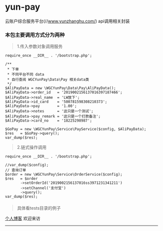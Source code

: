 # yun-pay
云账户综合服务平台(//www.yunzhanghu.com/)  api调用相关封装
### 本包主要调用方式分为两种
>1.传入参数对象调用服务
```
require_once __DIR__ . '/bootstrap.php';

/**
 * 下单
 * 不同平台不同 data
 * 自行查阅 WGCYunPay\Data\Pay 相关data类
 */
$AliPayData = new \WGCYunPay\Data\Pay\AliPayData();
$AliPayData->order_id   = '2019002156137016397187466';
$AliPayData->real_name  = 'LW放下';
$AliPayData->id_card    = '500781598308210373';
$AliPayData->pay        = '1.00';
$AliPayData->notes      = '这只是一个测试';
$AliPayData->pay_remark = '这只是一个打款备注';
$AliPayData->card_no    = '18225298987';

$GoPay = new \WGCYunPay\Service\PayService($config, $AliPayData);
$res   = $GoPay->query();
var_dump($res);

```
>2.链式操作调用
```
require_once __DIR__ . '/bootstrap.php';

//var_dump($config);
// 查询订单
$order = new \WGCYunPay\Service\OrderService($config);
$res   = $order
       ->setOrderId('2019002156137016ss3971231341211')
       ->setChannel('支付宝')
       ->query();
var_dump($res);
```
####
>具体看tests目录的例子

[个人博客](http://www.putyy.com)  欢迎来访
***  
